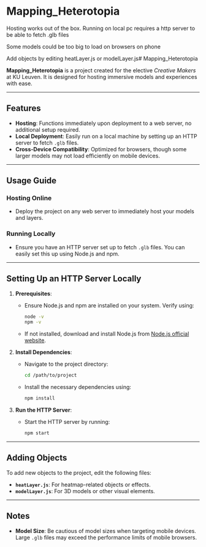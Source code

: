 # Mapping_Heterotopia

Hosting works out of the box.
Running on local pc requires a http server to be able to fetch .glb files

Some models could be too big to load on browsers on phone

Add objects by editing heatLayer.js or modelLayer.js# Mapping_Heterotopia

**Mapping_Heterotopia** is a project created for the elective *Creative Makers* at KU Leuven. It is designed for hosting immersive models and experiences with ease.

---

## Features

- **Hosting**: Functions immediately upon deployment to a web server, no additional setup required.
- **Local Deployment**: Easily run on a local machine by setting up an HTTP server to fetch `.glb` files.
- **Cross-Device Compatibility**: Optimized for browsers, though some larger models may not load efficiently on mobile devices.

---

## Usage Guide

### Hosting Online
- Deploy the project on any web server to immediately host your models and layers.

### Running Locally
- Ensure you have an HTTP server set up to fetch `.glb` files. You can easily set this up using Node.js and npm.

---

## Setting Up an HTTP Server Locally

1. **Prerequisites**:
   - Ensure Node.js and npm are installed on your system. Verify using:
     ```bash
     node -v
     npm -v
     ```
   - If not installed, download and install Node.js from [Node.js official website](https://nodejs.org).

2. **Install Dependencies**:
   - Navigate to the project directory:
     ```bash
     cd /path/to/project
     ```
   - Install the necessary dependencies using:
     ```bash
     npm install
     ```

3. **Run the HTTP Server**:
   - Start the HTTP server by running:
     ```bash
     npm start
     ```
     
---

## Adding Objects

To add new objects to the project, edit the following files:
- **`heatLayer.js`**: For heatmap-related objects or effects.
- **`modelLayer.js`**: For 3D models or other visual elements.

---

## Notes

- **Model Size**: Be cautious of model sizes when targeting mobile devices. Large `.glb` files may exceed the performance limits of mobile browsers.
